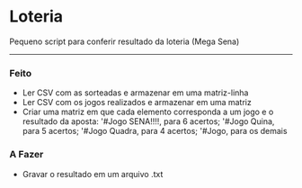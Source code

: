 # Loteria
Pequeno script para conferir resultado da loteria (Mega Sena)

---
### Feito
- Ler CSV com as sorteadas e armazenar em uma matriz-linha
- Ler CSV com os jogos realizados e armazenar em uma matriz
- Criar uma matriz em que cada elemento corresponda a um jogo e o resultado da aposta:
'#Jogo SENA!!!!, para 6 acertos; '#Jogo Quina, para 5 acertos; '#Jogo Quadra, para 4 acertos;
'#Jogo, para os demais

### A Fazer
- Gravar o resultado em um arquivo .txt